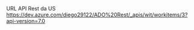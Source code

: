 URL API Rest da US
https://dev.azure.com/diego29122/ADO%20Rest/_apis/wit/workitems/3?api-version=7.0
